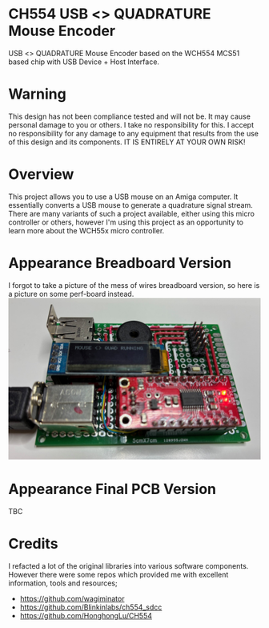 # CH554 USB <> QUADRATURE Mouse Encoder
USB <> QUADRATURE Mouse Encoder based on the WCH554 MCS51 based chip with USB Device + Host Interface. 

# Warning
This design has not been compliance tested and will not be. It may cause personal damage to you or others. I take no responsibility for this. I accept no responsibility for any damage to any equipment that results from the use of this design and its components. IT IS ENTIRELY AT YOUR OWN RISK!

# Overview
This project allows you to use a USB mouse on an Amiga computer. It essentially converts a USB mouse to generate a quadrature signal stream. There are many variants of such a project available, either using this micro controller or others, however I'm using this project as an opportunity to learn more about the WCH55x micro controller.

# Appearance Breadboard Version
I forgot to take a picture of the mess of wires breadboard version, so here is a picture on some perf-board instead.
![Perfboard](/Images/prototypeBoard.jpg)

# Appearance Final PCB Version
TBC

# Credits
I refacted a lot of the original libraries into various software components. However there were some repos which provided me with excellent information, tools and resources;
- https://github.com/wagiminator
- https://github.com/Blinkinlabs/ch554_sdcc
- https://github.com/HonghongLu/CH554